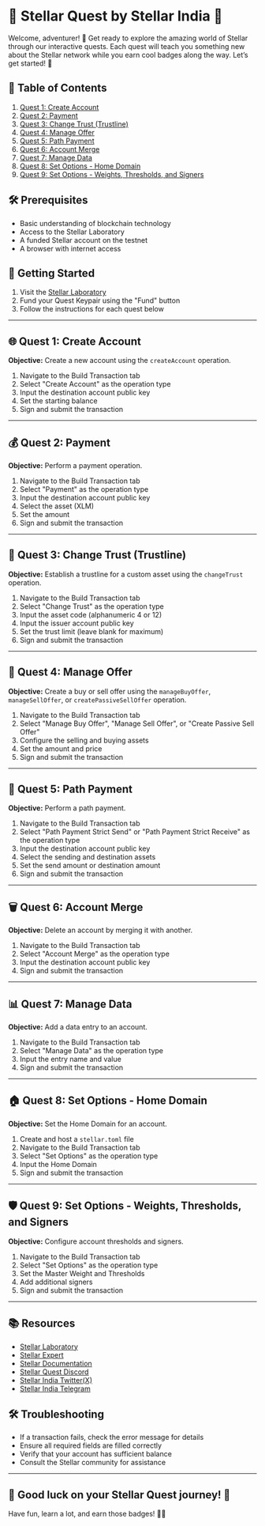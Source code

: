# 🚀 Stellar Quest by Stellar India 🌟

Welcome, adventurer! 🎒 Get ready to explore the amazing world of Stellar through our interactive quests. Each quest will teach you something new about the Stellar network while you earn cool badges along the way. Let’s get started! 💪

## 📜 Table of Contents

1. [Quest 1: Create Account](#-quest-1-create-account)
2. [Quest 2: Payment](#-quest-2-payment)
3. [Quest 3: Change Trust (Trustline)](#-quest-3-change-trust-trustline)
4. [Quest 4: Manage Offer](#-quest-4-manage-offer)
5. [Quest 5: Path Payment](#-quest-5-path-payment)
6. [Quest 6: Account Merge](#-quest-6-account-merge)
7. [Quest 7: Manage Data](#-quest-7-manage-data)
8. [Quest 8: Set Options - Home Domain](#-quest-8-set-options-home-domain)
9. [Quest 9: Set Options - Weights, Thresholds, and Signers](#-quest-9-set-options-weights-thresholds-and-signers)

## 🛠️ Prerequisites

- Basic understanding of blockchain technology
- Access to the Stellar Laboratory
- A funded Stellar account on the testnet
- A browser with internet access

## 🏃 Getting Started

1. Visit the [Stellar Laboratory](https://www.stellar.org/laboratory/)
2. Fund your Quest Keypair using the "Fund" button
3. Follow the instructions for each quest below

---

## 🌐 Quest 1: Create Account

**Objective:** Create a new account using the `createAccount` operation.

1. Navigate to the Build Transaction tab
2. Select "Create Account" as the operation type
3. Input the destination account public key
4. Set the starting balance
5. Sign and submit the transaction

---

## 💰 Quest 2: Payment

**Objective:** Perform a payment operation.

1. Navigate to the Build Transaction tab
2. Select "Payment" as the operation type
3. Input the destination account public key
4. Select the asset (XLM)
5. Set the amount
6. Sign and submit the transaction

---

## 🔗 Quest 3: Change Trust (Trustline)

**Objective:** Establish a trustline for a custom asset using the `changeTrust` operation.

1. Navigate to the Build Transaction tab
2. Select "Change Trust" as the operation type
3. Input the asset code (alphanumeric 4 or 12)
4. Input the issuer account public key
5. Set the trust limit (leave blank for maximum)
6. Sign and submit the transaction

---

## 🛒 Quest 4: Manage Offer

**Objective:** Create a buy or sell offer using the `manageBuyOffer`, `manageSellOffer`, or `createPassiveSellOffer` operation.

1. Navigate to the Build Transaction tab
2. Select "Manage Buy Offer", "Manage Sell Offer", or "Create Passive Sell Offer"
3. Configure the selling and buying assets
4. Set the amount and price
5. Sign and submit the transaction

---

## 🔄 Quest 5: Path Payment

**Objective:** Perform a path payment.

1. Navigate to the Build Transaction tab
2. Select "Path Payment Strict Send" or "Path Payment Strict Receive" as the operation type
3. Input the destination account public key
4. Select the sending and destination assets
5. Set the send amount or destination amount
6. Sign and submit the transaction

---

## 🗑️ Quest 6: Account Merge

**Objective:** Delete an account by merging it with another.

1. Navigate to the Build Transaction tab
2. Select "Account Merge" as the operation type
3. Input the destination account public key
4. Sign and submit the transaction

---

## 📊 Quest 7: Manage Data

**Objective:** Add a data entry to an account.

1. Navigate to the Build Transaction tab
2. Select "Manage Data" as the operation type
3. Input the entry name and value
4. Sign and submit the transaction

---

## 🏠 Quest 8: Set Options - Home Domain

**Objective:** Set the Home Domain for an account.

1. Create and host a `stellar.toml` file
2. Navigate to the Build Transaction tab
3. Select "Set Options" as the operation type
4. Input the Home Domain
5. Sign and submit the transaction

---

## 🛡️ Quest 9: Set Options - Weights, Thresholds, and Signers

**Objective:** Configure account thresholds and signers.

1. Navigate to the Build Transaction tab
2. Select "Set Options" as the operation type
3. Set the Master Weight and Thresholds
4. Add additional signers
5. Sign and submit the transaction

---

## 📚 Resources

- [Stellar Laboratory](https://www.stellar.org/laboratory/)
- [Stellar Expert](https://stellar.expert/)
- [Stellar Documentation](https://developers.stellar.org/docs/)
- [Stellar Quest Discord](https://discord.gg/stellar)
- [Stellar India Twitter(X)](https://x.com/stellar_ind)
- [Stellar India Telegram](https://t.me/stellarindia)

## 🛠️ Troubleshooting

- If a transaction fails, check the error message for details
- Ensure all required fields are filled correctly
- Verify that your account has sufficient balance
- Consult the Stellar community for assistance

---

## 🎉 Good luck on your Stellar Quest journey! 🚀

Have fun, learn a lot, and earn those badges! 🎒🌟

